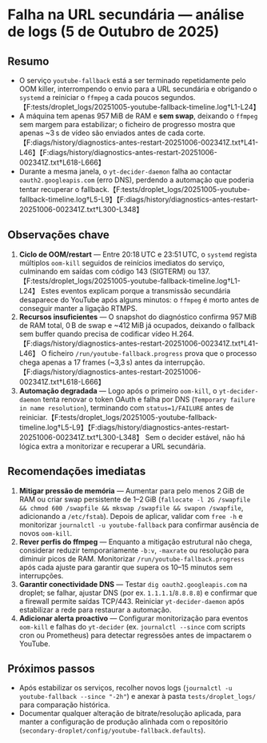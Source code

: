 # Falha na URL secundária — análise de logs (5 de Outubro de 2025)

## Resumo
- O serviço `youtube-fallback` está a ser terminado repetidamente pelo OOM killer, interrompendo o envio para a URL secundária e obrigando o `systemd` a reiniciar o `ffmpeg` a cada poucos segundos.【F:tests/droplet_logs/20251005-youtube-fallback-timeline.log†L1-L24】
- A máquina tem apenas 957 MiB de RAM e **sem swap**, deixando o `ffmpeg` sem margem para estabilizar; o ficheiro de progresso mostra que apenas ~3 s de vídeo são enviados antes de cada corte.【F:diags/history/diagnostics-antes-restart-20251006-002341Z.txt†L41-L46】【F:diags/history/diagnostics-antes-restart-20251006-002341Z.txt†L618-L666】
- Durante a mesma janela, o `yt-decider-daemon` falha ao contactar `oauth2.googleapis.com` (erro DNS), perdendo a automação que poderia tentar recuperar o fallback.【F:tests/droplet_logs/20251005-youtube-fallback-timeline.log†L5-L9】【F:diags/history/diagnostics-antes-restart-20251006-002341Z.txt†L300-L348】

## Observações chave
1. **Ciclo de OOM/restart** — Entre 20:18 UTC e 23:51 UTC, o `systemd` regista múltiplos `oom-kill` seguidos de reinícios imediatos do serviço, culminando em saídas com código 143 (SIGTERM) ou 137.【F:tests/droplet_logs/20251005-youtube-fallback-timeline.log†L1-L24】 Estes eventos explicam porque a transmissão secundária desaparece do YouTube após alguns minutos: o `ffmpeg` é morto antes de conseguir manter a ligação RTMPS.
2. **Recursos insuficientes** — O snapshot do diagnóstico confirma 957 MiB de RAM total, 0 B de swap e ~412 MiB já ocupados, deixando o fallback sem buffer quando precisa de codificar vídeo H.264.【F:diags/history/diagnostics-antes-restart-20251006-002341Z.txt†L41-L46】 O ficheiro `/run/youtube-fallback.progress` prova que o processo chega apenas a 17 frames (~3,3 s) antes da interrupção.【F:diags/history/diagnostics-antes-restart-20251006-002341Z.txt†L618-L666】
3. **Automação degradada** — Logo após o primeiro `oom-kill`, o `yt-decider-daemon` tenta renovar o token OAuth e falha por DNS (`Temporary failure in name resolution`), terminando com `status=1/FAILURE` antes de reiniciar.【F:tests/droplet_logs/20251005-youtube-fallback-timeline.log†L5-L9】【F:diags/history/diagnostics-antes-restart-20251006-002341Z.txt†L300-L348】 Sem o decider estável, não há lógica extra a monitorizar e recuperar a URL secundária.

## Recomendações imediatas
1. **Mitigar pressão de memória** — Aumentar para pelo menos 2 GiB de RAM ou criar swap persistente de 1–2 GiB (`fallocate -l 2G /swapfile && chmod 600 /swapfile && mkswap /swapfile && swapon /swapfile`, adicionando a `/etc/fstab`). Depois de aplicar, validar com `free -h` e monitorizar `journalctl -u youtube-fallback` para confirmar ausência de novos `oom-kill`.
2. **Rever perfis do ffmpeg** — Enquanto a mitigação estrutural não chega, considerar reduzir temporariamente `-b:v`, `-maxrate` ou resolução para diminuir picos de RAM. Monitorizar `/run/youtube-fallback.progress` após cada ajuste para garantir que supera os 10–15 minutos sem interrupções.
3. **Garantir conectividade DNS** — Testar `dig oauth2.googleapis.com` na droplet; se falhar, ajustar DNS (por ex. `1.1.1.1`/`8.8.8.8`) e confirmar que a firewall permite saídas TCP/443. Reiniciar `yt-decider-daemon` após estabilizar a rede para restaurar a automação.
4. **Adicionar alerta proactivo** — Configurar monitorização para eventos `oom-kill` e falhas do `yt-decider` (ex. `journalctl --since` com scripts cron ou Prometheus) para detectar regressões antes de impactarem o YouTube.

## Próximos passos
- Após estabilizar os serviços, recolher novos logs (`journalctl -u youtube-fallback --since "-2h"`) e anexar à pasta `tests/droplet_logs/` para comparação histórica.
- Documentar qualquer alteração de bitrate/resolução aplicada, para manter a configuração de produção alinhada com o repositório (`secondary-droplet/config/youtube-fallback.defaults`).
